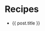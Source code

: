 <script setup>
import { data } from './recipes.data.js'
const listData = data.map(({ filePath, metadata })=> {
  const title = metadata.title || filePath.split("/").slice(-1)[0];
  return {
    title, filePath
  }
})
</script>

# Recipes

<ul>
  <li v-for="post of listData">
    <a :href="post.filePath">{{ post.title }}</a>
  </li>
</ul>
